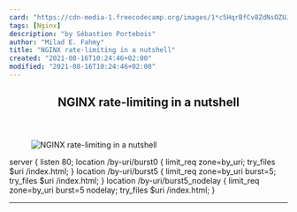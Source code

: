 ```yaml
---
card: "https://cdn-media-1.freecodecamp.org/images/1*c5HqrBfCv8ZdNsOZUJHEUw.jpeg"
tags: [Nginx]
description: "by Sébastien Portebois"
author: "Milad E. Fahmy"
title: "NGINX rate-limiting in a nutshell"
created: "2021-08-16T10:24:46+02:00"
modified: "2021-08-16T10:24:46+02:00"
---
```

<div class="site-wrapper">
<main id="site-main" class="site-main outer">
<div class="inner">
<article class="post-full post tag-nginx tag-devops tag-web-development tag-programming tag-software-development ">
<header class="post-full-header">
<h1 class="post-full-title">NGINX rate-limiting in a nutshell</h1>
</header>
<figure class="post-full-image">
<picture>
<source media="(max-width: 700px)" sizes="1px" srcset="data:image/gif;base64,R0lGODlhAQABAIAAAAAAAP///yH5BAEAAAAALAAAAAABAAEAAAIBRAA7 1w">
<source media="(min-width: 701px)" sizes="(max-width: 800px) 400px,
(max-width: 1170px) 700px,
1400px" srcset="https://cdn-media-1.freecodecamp.org/images/1*c5HqrBfCv8ZdNsOZUJHEUw.jpeg 300w,
https://cdn-media-1.freecodecamp.org/images/1*c5HqrBfCv8ZdNsOZUJHEUw.jpeg 600w,
https://cdn-media-1.freecodecamp.org/images/1*c5HqrBfCv8ZdNsOZUJHEUw.jpeg 1000w,
https://cdn-media-1.freecodecamp.org/images/1*c5HqrBfCv8ZdNsOZUJHEUw.jpeg 2000w">
<img onerror="this.style.display='none'" src="https://cdn-media-1.freecodecamp.org/images/1*c5HqrBfCv8ZdNsOZUJHEUw.jpeg" alt="NGINX rate-limiting in a nutshell">
</picture>
</figure>
<section class="post-full-content">
<div class="post-content medium-migrated-article">
server {
listen 80;
location /by-uri/burst0 {
limit_req zone=by_uri;
try_files $uri /index.html;
}
location /by-uri/burst5 {
limit_req zone=by_uri burst=5;
try_files $uri /index.html;
}
location /by-uri/burst5_nodelay {
limit_req zone=by_uri burst=5 nodelay;
try_files $uri /index.html;
}
</div>
<hr>
</section>
</article>
</div>
</main>
</div>
<!-- Google Tag Manager (noscript) -->
<!-- End Google Tag Manager (noscript) -->
